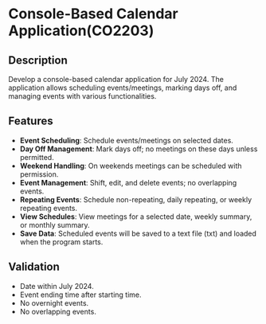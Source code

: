 # Console-Based Calendar Application(CO2203)

## Description
Develop a console-based calendar application for July 2024. The application allows scheduling events/meetings, marking days off, and managing events with various functionalities.

## Features
- **Event Scheduling**: Schedule events/meetings on selected dates.
- **Day Off Management**: Mark days off; no meetings on these days unless permitted.
- **Weekend Handling**: On weekends meetings can be scheduled with permission.
- **Event Management**: Shift, edit, and delete events; no overlapping events.
- **Repeating Events**: Schedule non-repeating, daily repeating, or weekly repeating events.
- **View Schedules**: View meetings for a selected date, weekly summary, or monthly summary.
- **Save Data**: Scheduled events will be saved to a text file (txt) and loaded when the program starts.
  
## Validation
- Date within July 2024.
- Event ending time after starting time.
- No overnight events.
- No overlapping events.
